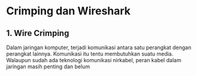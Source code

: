 # Crimping dan Wireshark

## 1. Wire Crimping
Dalam jaringan komputer, terjadi komunikasi antara satu perangkat dengan perangkat lainnya. Komunikasi itu tentu membutuhkan suatu media. Walaupun sudah ada teknologi komunikasi nirkabel, peran kabel dalam jaringan masih penting dan belum 
<!--stackedit_data:
eyJoaXN0b3J5IjpbMjExODY2MzY4M119
-->